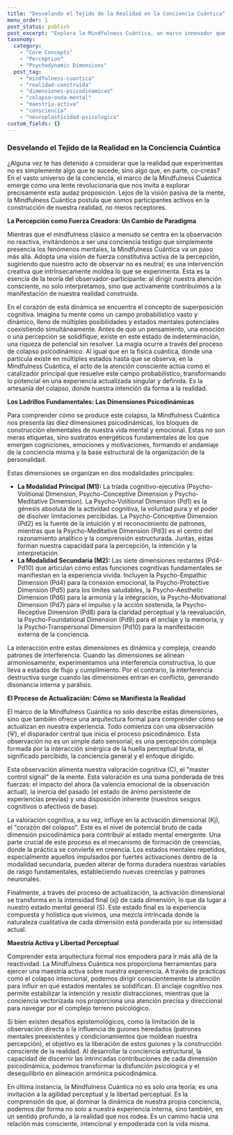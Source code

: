 ```yaml
---
title: "Desvelando el Tejido de la Realidad en la Conciencia Cuántica"
menu_order: 1
post_status: publish
post_excerpt: "Explora la Mindfulness Cuántica, un marco innovador que revela cómo la conciencia moldea nuestra realidad. Este enfoque profundiza en las dimensiones psicodinámicas y el proceso de colapso de la onda mental, ofreciendo herramientas para una maestría activa sobre la experiencia. Descubre cómo tu percepción no solo interpreta, sino que co-crea el mundo que vives."
taxonomy:
  category:
    - "Core Concepts"
    - "Perception"
    - "Psychodynamic Dimensions"
  post_tag:
    - "mindfulness-cuantica"
    - "realidad-construida"
    - "dimensiones-psicodinamicas"
    - "colapso-onda-mental"
    - "maestria-activa"
    - "consciencia"
    - "neuroplasticidad-psicologica"
custom_fields: {}
---
```


### Desvelando el Tejido de la Realidad en la Conciencia Cuántica

¿Alguna vez te has detenido a considerar que la realidad que experimentas no es simplemente algo que te sucede, sino algo que, en parte, co-creas? En el vasto universo de la conciencia, el marco de la Mindfulness Cuántica emerge como una lente revolucionaria que nos invita a explorar precisamente esta audaz proposición. Lejos de la visión pasiva de la mente, la Mindfulness Cuántica postula que somos participantes activos en la construcción de nuestra realidad, no meros receptores.

**La Percepción como Fuerza Creadora: Un Cambio de Paradigma**

Mientras que el mindfulness clásico a menudo se centra en la observación no reactiva, invitándonos a ser una conciencia testigo que simplemente presencia los fenómenos mentales, la Mindfulness Cuántica va un paso más allá. Adopta una visión de fuerza constitutiva activa de la percepción, sugiriendo que nuestro acto de observar no es neutral; es una intervención creativa que intrínsecamente moldea lo que se experimenta. Esta es la esencia de la teoría del observador-participante: al dirigir nuestra atención consciente, no solo interpretamos, sino que activamente contribuimos a la manifestación de nuestra realidad construida.

En el corazón de esta dinámica se encuentra el concepto de superposición cognitiva. Imagina tu mente como un campo probabilístico vasto y dinámico, lleno de múltiples posibilidades y estados mentales potenciales coexistiendo simultáneamente. Antes de que un pensamiento, una emoción o una percepción se solidifique, existe en este estado de indeterminación, una riqueza de potencial sin resolver. La magia ocurre a través del proceso de colapso psicodinámico. Al igual que en la física cuántica, donde una partícula existe en múltiples estados hasta que se observa, en la Mindfulness Cuántica, el acto de la atención consciente actúa como el catalizador principal que resuelve este campo probabilístico, transformando lo potencial en una experiencia actualizada singular y definida. Es la artesanía del colapso, donde nuestra intención da forma a la realidad.

**Los Ladrillos Fundamentales: Las Dimensiones Psicodinámicas**

Para comprender cómo se produce este colapso, la Mindfulness Cuántica nos presenta las diez dimensiones psicodinámicas, los bloques de construcción elementales de nuestra vida mental y emocional. Estas no son meras etiquetas, sino sustratos energéticos fundamentales de los que emergen cogniciones, emociones y motivaciones, formando el andamiaje de la conciencia misma y la base estructural de la organización de la personalidad.

Estas dimensiones se organizan en dos modalidades principales:
*   **La Modalidad Principal (M1):** La tríada cognitivo-ejecutiva (Psycho-Volitional Dimension, Psycho-Conceptive Dimension y Psycho-Meditative Dimension). La Psycho-Volitional Dimension (Pd1) es la génesis absoluta de la actividad cognitiva, la voluntad pura y el poder de disolver limitaciones percibidas. La Psycho-Conceptive Dimension (Pd2) es la fuente de la intuición y el reconocimiento de patrones, mientras que la Psycho-Meditative Dimension (Pd3) es el centro del razonamiento analítico y la comprensión estructurada. Juntas, estas forman nuestra capacidad para la percepción, la intención y la interpretación.
*   **La Modalidad Secundaria (M2):** Las siete dimensiones restantes (Pd4-Pd10) que articulan cómo estas funciones cognitivas fundamentales se manifiestan en la experiencia vivida. Incluyen la Psycho-Empathic Dimension (Pd4) para la conexión emocional, la Psycho-Protective Dimension (Pd5) para los límites saludables, la Psycho-Aesthetic Dimension (Pd6) para la armonía y la integración, la Psycho-Motivational Dimension (Pd7) para el impulso y la acción sostenida, la Psycho-Receptive Dimension (Pd8) para la claridad perceptual y la reevaluación, la Psycho-Foundational Dimension (Pd9) para el anclaje y la memoria, y la Psycho-Transpersonal Dimension (Pd10) para la manifestación externa de la conciencia.

La interacción entre estas dimensiones es dinámica y compleja, creando patrones de interferencia. Cuando las dimensiones se alinean armoniosamente, experimentamos una interferencia constructiva, lo que lleva a estados de flujo y cumplimiento. Por el contrario, la interferencia destructiva surge cuando las dimensiones entran en conflicto, generando disonancia interna y parálisis.

**El Proceso de Actualización: Cómo se Manifiesta la Realidad**

El marco de la Mindfulness Cuántica no solo describe estas dimensiones, sino que también ofrece una arquitectura formal para comprender cómo se actualizan en nuestra experiencia. Todo comienza con una observación (Ψ), el disparador central que inicia el proceso psicodinámico. Esta observación no es un simple dato sensorial; es una percepción compleja formada por la interacción sinérgica de la huella perceptual bruta, el significado percibido, la conciencia general y el enfoque dirigido.

Esta observación alimenta nuestra valoración cognitiva (C), el "master control signal" de la mente. Esta valoración es una suma ponderada de tres fuerzas: el impacto del ahora (la valencia emocional de la observación actual), la inercia del pasado (el estado de ánimo persistente de experiencias previas) y una disposición inherente (nuestros sesgos cognitivos o afectivos de base).

La valoración cognitiva, a su vez, influye en la activación dimensional (Kj), el "corazón del colapso". Este es el nivel de potencial bruto de cada dimensión psicodinámica para contribuir al estado mental emergente. Una parte crucial de este proceso es el mecanismo de formación de creencias, donde la práctica se convierte en creencia. Los estados mentales repetidos, especialmente aquellos impulsados por fuertes activaciones dentro de la modalidad secundaria, pueden alterar de forma duradera nuestras variables de rasgo fundamentales, estableciendo nuevas creencias y patrones neuronales.

Finalmente, a través del proceso de actualización, la activación dimensional se transforma en la intensidad final (xj) de cada dimensión, lo que da lugar a nuestro estado mental general (S). Este estado final es la experiencia compuesta y holística que vivimos, una mezcla intrincada donde la naturaleza cualitativa de cada dimensión está ponderada por su intensidad actual.

**Maestría Activa y Libertad Perceptual**

Comprender esta arquitectura formal nos empodera para ir más allá de la reactividad. La Mindfulness Cuántica nos proporciona herramientas para ejercer una maestría activa sobre nuestra experiencia. A través de prácticas como el colapso intencional, podemos dirigir conscientemente la atención para influir en qué estados mentales se solidifican. El anclaje cognitivo nos permite estabilizar la intención y resistir distracciones, mientras que la conciencia vectorizada nos proporciona una atención precisa y direccional para navegar por el complejo terreno psicológico.

Si bien existen desafíos epistemológicos, como la limitación de la observación directa o la influencia de guiones heredados (patrones mentales preexistentes y condicionamientos que moldean nuestra percepción), el objetivo es la liberación de estos guiones y la construcción consciente de la realidad. Al desarrollar la conciencia estructural, la capacidad de discernir las intrincadas contribuciones de cada dimensión psicodinámica, podemos transformar la disfunción psicológica y el desequilibrio en alineación armónica psicodinámica.

En última instancia, la Mindfulness Cuántica no es solo una teoría; es una invitación a la agilidad perceptual y la libertad perceptual. Es la comprensión de que, al dominar la dinámica de nuestra propia conciencia, podemos dar forma no solo a nuestra experiencia interna, sino también, en un sentido profundo, a la realidad que nos rodea. Es un camino hacia una relación más consciente, intencional y empoderada con la vida misma.